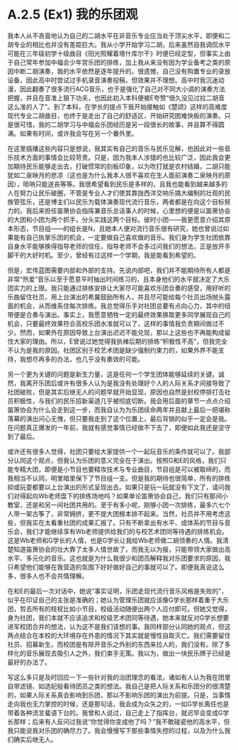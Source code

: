 # A.2.5 (Ex1) 我的乐团观

我本人从不吝啬地认为自己的二胡水平在非音乐专业应当处于顶尖水平，即便和二胡专业的相比也并没有差距巨大。我从小学开始学习二胡，后来虽然自我调侃水平可能在三年级初学十级曲目《阳光照耀着塔什库尔干》时便已经定型，但事实上由于自己常年参加中福会少年宫乐团的排练，加上我从来没有因为学业备考之类的原因中断二胡演奏，我的水平依然是逐年提升的。很遗憾，自己没有购置专业的录放设备，因此高中时尝试过手机录音演奏投稿，但效果并不理想。高中时我沉迷动漫，因此翻奏了很多流行ACG音乐，也于是强化了自己对不同大小调的演奏方法把握，并且在音准上狠下功夫，也因此初入本科便被E夸赞“很久没见过拉二胡音这么准的人了”。到了本科，在学长的提点下我开始接触如《楚颂》这样的高难度现代专业二胡曲目，也终于是走出了自己的舒适区，开始研究困难快板的演奏。只是很可惜，我的二胡学习与中福会乐团经历是另一段很长的故事，并且算不得圆满。如果有时间，或许我会写在另一个番外里。

在这里插播这些内容只是想说，我其实有自己的音乐与民乐见解，也因此对一些音乐技术方面的事情会比较苛责。只是，因为我本人涉猎的也比较广泛，因此我会更加期待民乐能够走出去，打破惯常的刻板印象，以为吹打就是农村结婚，二胡只能犹如二泉映月的悲凉（这也是为什么我本人很不喜欢在生人面前演奏二泉映月的原因），唢呐只能送丧等等。我很希望看到民乐是多样的，且我也能看到越来越多的人在努力让民乐破圈，不管是专业人才们使其靠拢西洋交响乐搞大编制的壮观的民族管弦乐，还是博主们以民乐为载体演奏现代流行音乐，两者都是在向这个目标努力的。我后来担任笛箫协会指挥兼音乐总话事人的时候，心里想的便是以笛箫协会的大团和小团为两个抓手，分头实践这两个目标。彼时小团——我更愿意介绍其原本形态，节目组——的组长是N，且她本人便对流行音乐很有研究，她也曾说过如果能有自己执掌乐团的机会，一定要做自己喜欢做的音乐。我们身为学生社团依靠自身水平能够换得指导老师的信任，指导老师不会多过问我们的想法，正是放开手脚干的大好时机。至少，曾经有过这样一个学期，我是能看到希望的。

但是，宏伟蓝图需要内部和外部的支持。先说内部吧，我们并不能期待所有人都是非常“热爱”音乐以至于愿意平时抽出时间练习的，且本身他们的水平就决定了大乐团实力的上限。我只能通过排练安排让大家尽可能喜欢乐团合奏的感受，用好听的乐曲留住社员，用上台演出的希冀鼓励所有人，并且尽可能给每个社员出场抛头露面的机会，从而维系住每次排练。我总觉得乐手对社团总要有点向心力，其中的纽带便是合奏与演出。事实上，我愿意牺牲一定的最终效果换取更多同学展现自己的机会，只要最终效果符合高校乐团水准就可以了，这样的事情我负责期间做过不少。然而，如果外在原因导致上台演出迟迟不能兑现，那以上这些也不再能构成留住大家的理由。所以，E曾说过她觉得我执棒后期的排练“积极性不高”，但我完全不认为是我的原因。社团区别于校艺术团是缺少强制约束力的，如果外界不能支持，我想尽再多的办法，也几乎没有奏效的可能。

另一个更为关键的问题是新生力量，这是任何一个学生团体能够延续的关键。诚然，我离开乐团后或许有很多人认为是我没有处理好个人的人际关系才间接导致了社团破败，但是其实后继无人的问题早就开始显现，原因也自然是封校停排打击社员积极性，与我们的民乐招新渠道几乎被彻底切断。我会用后面的章节一点点介绍笛箫协会为什么会走到这一步，而我自认为为乐团续命两年并且献上最后一把堪称落幕的演出问心无愧，但只要我走到了这个位置上，最后背锅的似乎一定会是我。在问题真正爆发的一年前，我就有感觉事情已经做不下去了，即便如此我还是坚守到了最后。

或许还有很多人觉得，社团只要给大家提供一个一起玩音乐的条件就可以了。我部分认同这个观点，但我认为乐团的意义完全在于演出。按照G和E的风格，我们只能专精大团，即便是小节目也要精攻技术与专业曲目，节目组是可以被取缔的，而我相当不认同，明里暗里保下了节目组一支。但是我的期待也很简单，所有的排练抑或玩耍都要以上台演出的形式呈现出去。如果只是玩一玩就没有下文了，请问我们对得起向Wb老师盘下的排练场地吗？如果单论笛箫协会自己，我们只有那间小教室，还是和另一间社团共用的。至于有多小呢，刚够小团一次排练，最多六七个人带一架古筝了，非常拥挤，更不提大团根本排不起来。当然，社员并不用考虑这些，但我实在太看重社团的成果汇报了。只有不断拿出有水平、成体系的节目与音乐会，我们才能继续享有Wb老师提供给我们的与校艺术团同等待遇的排练机会。这是Wb老师和G学长的人情，也是G学长让我给Wb老师做二胡领奏的人情。我清楚知道笛箫协会的壮大靠了太多人情世故了，而我无以为报，只能带领大家做出高水平、多元化的音乐。这也就是为什么我很少和团员解释我对乐团要求的原因，我只希望他们能够在我营造的氛围下好好做好自己的事就可以了。即便我真说这么多，很多人也不会共情理解。

在和E的最后一次对话中，她说“事实证明，乐团走现代流行音乐风格是失败的”，似乎在印证自己的主张是准确的；她认为管理乐团就应该像G学长那样着重于大乐团，剪去所有的枝杈比如小节目，校级活动随便出两个人应付即可。但她又觉得，身为社团，我们本就不应该追求和校级艺术团同等待遇，她本来就反对G学长想要进军校团合并的想法，认为这不是我们该想的事。我同样部分认同她的观点，但这两点结合在本校的大环境存在外患的情况下其实就是慢性自取灭亡。我们需要留住社员、招募新生，而校团是有除开音乐之外别的东西来拉人的，我们没有。除了多样化的音乐展现去吸引人之外，我们束手无策。我以为，做出一块民乐牌子已经是最好的办法了。

写这么多只是及时回应一下一些针对我的治团理念的看法，诸如有人认为我在团里自带滤镜、如选妃般看待团员之类的想法。我自己是把人际关系和乐团分的很清楚的，如果人际关系真会影响到乐团，那以不影响乐团的演出为前提。只是，当事情走向我也无力掌控的时候，还是那句话，我会成为众矢之的，一如G学长离任也是带着各种流言蜚语下台的。我曾和人说过，自己走上了指挥台，就迟早会变成G学长那样；后来有人反问过我说“你觉得你变成他了吗？”我不敢碰瓷他的高水平，但我只能说我对乐团的确尽力了。我会慢慢写下那些事情失控的过程，以及为什么我们确实后继无人。